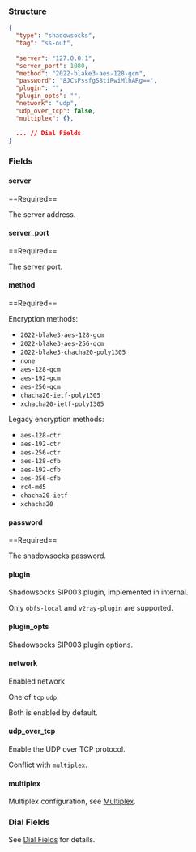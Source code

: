 ### Structure

```json
{
  "type": "shadowsocks",
  "tag": "ss-out",
  
  "server": "127.0.0.1",
  "server_port": 1080,
  "method": "2022-blake3-aes-128-gcm",
  "password": "8JCsPssfgS8tiRwiMlhARg==",
  "plugin": "",
  "plugin_opts": "",
  "network": "udp",
  "udp_over_tcp": false,
  "multiplex": {},

  ... // Dial Fields
}
```

### Fields

#### server

==Required==

The server address.

#### server_port

==Required==

The server port.

#### method

==Required==

Encryption methods:

* `2022-blake3-aes-128-gcm`
* `2022-blake3-aes-256-gcm`
* `2022-blake3-chacha20-poly1305`
* `none`
* `aes-128-gcm`
* `aes-192-gcm`
* `aes-256-gcm`
* `chacha20-ietf-poly1305`
* `xchacha20-ietf-poly1305`

Legacy encryption methods:

* `aes-128-ctr`
* `aes-192-ctr`
* `aes-256-ctr`
* `aes-128-cfb`
* `aes-192-cfb`
* `aes-256-cfb`
* `rc4-md5`
* `chacha20-ietf`
* `xchacha20`

#### password

==Required==

The shadowsocks password.

#### plugin

Shadowsocks SIP003 plugin, implemented in internal.

Only `obfs-local` and `v2ray-plugin` are supported.

#### plugin_opts

Shadowsocks SIP003 plugin options.

#### network

Enabled network

One of `tcp` `udp`.

Both is enabled by default.

#### udp_over_tcp

Enable the UDP over TCP protocol.

Conflict with `multiplex`.

#### multiplex

Multiplex configuration, see [Multiplex](/configuration/shared/multiplex).

### Dial Fields

See [Dial Fields](/configuration/shared/dial) for details.
